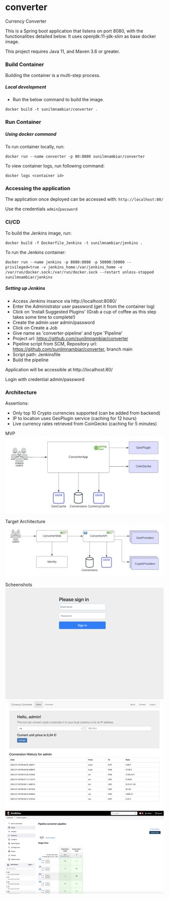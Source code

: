 # converter
Currency Converter

This is a Spring boot application that listens on port 8080, with the functionalities detailed below. It uses openjdk:11-jdk-slim as base docker image.

This project requires Java 11, and Maven 3.6 or greater.

### Build Container

Building the container is a multi-step process.

##### Local development

- Run the below command to build the image.

```
docker build -t sunilmnambiar/converter .
```

### Run Container


##### Using docker command


To run container locally, run:

```
docker run --name converter -p 80:8080 sunilmnambiar/converter
```

To view container logs, run following command:

```
docker logs <container id>
```


### Accessing the application

The application once deployed can be accessed with: `http://localhost:80/`

Use the credentials `admin`/`password`


### CI/CD
To build the Jenkins image, run:

```
docker build -f Dockerfile_Jenkins -t sunilmnambiar/jenkins .
```

To run the Jenkins container:

```
docker run --name jenkins -p 8080:8080 -p 50000:50000 --privileged=true -v jenkins_home:/var/jenkins_home -v /var/run/docker.sock:/var/run/docker.sock --restart unless-stopped sunilmnambiar/jenkins
```

##### Setting up Jenkins

- Access Jenkins insance via http://localhost:8080/
- Enter the Administrator user password (get it from the container log)
- Click on 'Install Suggested Plugins' (Grab a cup of coffee as this step takes some time to complete!)
- Create the admin user admin/password
- Click on Create a Job
- Give name as 'converter-pipeline' and type 'Pipeline'
- Project url: https://github.com/sunilmnambiar/converter
- Pipeline script from SCM, Repository url: https://github.com/sunilmnambiar/converter, branch main
- Script path: Jenkinsfile
- Build the pipeline

Application will be accessible at http://localhost:80/

Login with credential admin/password

### Architecture

 Assertions:
- Only top 10 Crypto currencies supported (can be added from backend)
- IP to location uses GeoPlugin service (caching for 12 hours)
- Live currency rates retrieved from CoinGecko (caching for 5 minutes)

MVP
![Basic Features](docs/converter_mvp.png)

Target Architecture
![Target Architecture](docs/converter_target.png)

Scheenshots
![Login Screen](docs/converter_login.png)
![Converter home and history](docs/converter_home.png)
![Jenkins Pipeline](docs/converter_jenkins_pipeline.png)



